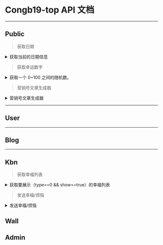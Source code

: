 # Congb19-top API 文档

---

## Public

> 获取日期

<details>
<summary>获取当前的日期信息</summary>

- url

`GET` /public/getDate

- Parameters

```javascript
{
  "isLogin": true //是否登录
}
```

- Responses

  - Code: 200

  - Description: Get the current date

  - Example Value:

```javascript
{
  "title": "date",
  "code": 200,
  "data": {
    "year": 2020,
    "month": 11,
    "date": 3,
    "day": 2
  }
}
```

</details>

> 获取幸运数字

<details>
<summary>获取一个 0~100 之间的随机数。</summary>

- url

`GET` /public/getLuckyNumber

- Parameters

```javascript
{
}
```

- Responses

  - Code: 200

  - Description: Get a lucky number

  - Example Value:

```javascript
{
  "title": "luckyNumber",
  "code": 200,
  "data": {
    "luckyNumber": 2
  }
}
```

</details>

> 营销号文章生成器

<details>
<summary>营销号文章生成器</summary>

- url

`POST` /public/createTrashArticle

- Parameters

```javascript
{
  "main": "橘子",
  "event": "很好吃",
  "anotherEvent": "橘子酸酸甜甜的"
}
```

- Responses

  - Code: 200

  - Description: Create a Trash Article

  - Example Value:

```javascript
{
  "title": "trashArticle__橘子很好吃",
  "code": 200,
  "data": {
    "res": "橘子很好吃是怎么回事呢?橘子相信大家都很熟悉，但是橘子很好吃是怎么回事呢，下面就让小编带大家一起了解吧。\n    橘子很好吃，其实就是橘子酸酸甜甜的，大家可能会很惊讶橘子怎么会很好吃呢?但事实就是这样，小编也感到非常惊讶。\n    这就是关于橘子很好吃的事情了，大家有什么想法呢，欢迎在评论区告诉小编一起讨论哦!"
  }
}
```

</details>

---

## User

---

## Blog

---

## Kbn

> 获取幸福列表

<details>
<summary>获取要展示（type==0 && show==true）的幸福列表</summary>

- url

`GET` /kbn/getKbnList

- json

```javascript
{
  --
}
```

- Responses

  - Code: 200

  - Example Value:

```json
{
  "title": "getKbnList",
  "code": 200,
  "data": {
    happinessList: [
      {
        floor: 1,
        show: true,
        author_name: "lyc",
        contact_info: "qq123456",
        content: "今天吃了咖喱！",
      }
      ,
      ...
    ]
  }
}
```

</details>

> 发送幸福/烦恼

<details>
<summary>发送幸福/烦恼</summary>

- url

`POST` /kbn/postKbnInfo

- Parameters

```json
{
  "query": {
    //id、floor、created_time 后台自生成
    "type": 0, //0: happiness, 1: worry
    "content": "今天和喜欢的人出去玩了！",
    "contact_info": "qq123456",
    "author_name": "lyc"
  }
}
```

- Responses

  - Code: 200

  - Example Value:

```json
{
  "title": "postKbnInfo",
  "code": 200,
  "data": {
    "success": true
  }
}
```

</details>

## Wall

## Admin

